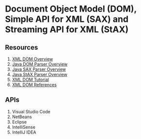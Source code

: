 # Document Object Model (DOM), Simple API for XML (SAX) and Streaming API for XML (StAX)

## Resources

<ol>
    <li><a href="https://www.tutorialspoint.com/dom/xml_dom_overview.htm">XML DOM Overview</a></li>
    <li><a href="https://www.tutorialspoint.com/java_xml/java_dom_parser.htm">Java DOM Parser Overview</a></li>
    <li><a href="https://www.tutorialspoint.com/java_xml/java_sax_parser.htm">Java SAX Parser Overview</a></li>
    <li><a href="https://www.tutorialspoint.com/java_xml/java_stax_parser.htm">Java StAX Parser Overview</a></li>
    <li><a href="https://www.w3schools.com/xml/dom_intro.asp">XML DOM Tutorial</a></li>
    <li><a href="https://www.w3schools.com/xml/dom_nodetype.asp">XML DOM References</a></li>
</ol>

## APIs

<ol>
    <li> Visual Studio Code </li>
    <li> NetBeans </li>
    <li> Eclipse </li>
    <li> IntelliSense </li>
    <li> IntelliJ IDEA </li>
</ol>
